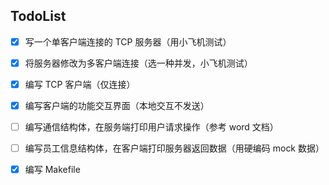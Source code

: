 
## TodoList

- [x] 写一个单客户端连接的 TCP 服务器（用小飞机测试）
- [x] 将服务器修改为多客户端连接（选一种并发，小飞机测试）
- [x] 编写 TCP 客户端（仅连接）
- [x] 编写客户端的功能交互界面（本地交互不发送）
- [ ] 编写通信结构体，在服务端打印用户请求操作（参考 word 文档）
- [ ] 编写员工信息结构体，在客户端打印服务器返回数据（用硬编码 mock 数据）
- [x] 编写 Makefile

